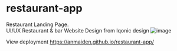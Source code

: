 # restaurant-app 
Restaurant Landing Page.  
UI/UX Restaurant & bar  Website Design from Iqonic design 
![image](https://user-images.githubusercontent.com/88896840/214142469-38025d1c-6427-47ae-a4f2-b5d122c49b90.png)

View deployment https://anmaiden.github.io/restaurant-app/



